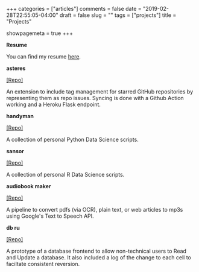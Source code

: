 +++
categories = ["articles"]
comments = false
date = "2019-02-28T22:55:05-04:00"
draft = false
slug = ""
tags = ["projects"]
title = "Projects"

showpagemeta = true
+++

**Resume**

You can find my resume [here](https://www.dropbox.com/s/cuille7m3v4v1qt/resume_gfleetwood.pdf?dl=0).

**asteres**

[[Repo]](https://github.com/gfleetwood/asteres-template)

An extension to include tag management for starred GitHub repositories by representing them as repo issues. Syncing is done with a Github Action working and a Heroku Flask endpoint.

**handyman**

[[Repo]](https://github.com/gfleetwood/handyman)

A collection of personal Python Data Science scripts. 

**sansor**

[[Repo]](https://github.com/gfleetwood/sansor)

A collection of personal R Data Science scripts.

**audiobook maker**

[[Repo]](https://github.com/gfleetwood/small-projects/tree/master/audiobook_maker)

A pipeline to convert pdfs (via OCR), plain text, or web articles to mp3s using Google's Text to Speech API.

**db ru**

[[Repo]](https://github.com/gfleetwood/database_crud_prototype/tree/master)

A prototype of a database frontend to allow non-technical users to Read and Update a database. It also included a log of the change to each cell to faciltate consistent reversion.

<br/>

